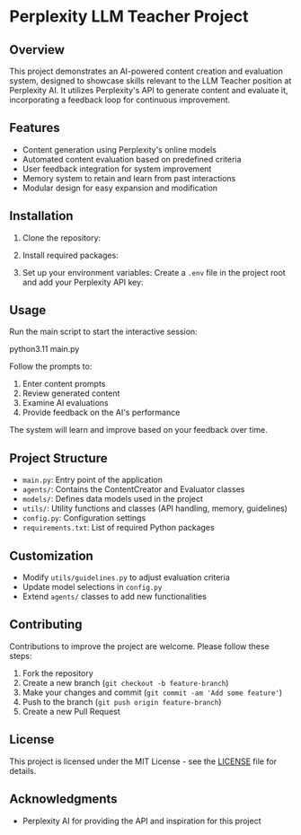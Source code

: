 # Perplexity LLM Teacher Project

## Overview

This project demonstrates an AI-powered content creation and evaluation system, designed to showcase skills relevant to the LLM Teacher position at Perplexity AI. It utilizes Perplexity's API to generate content and evaluate it, incorporating a feedback loop for continuous improvement.

## Features

- Content generation using Perplexity's online models
- Automated content evaluation based on predefined criteria
- User feedback integration for system improvement
- Memory system to retain and learn from past interactions
- Modular design for easy expansion and modification

## Installation

1. Clone the repository:

2. Install required packages:

3. Set up your environment variables:
Create a `.env` file in the project root and add your Perplexity API key:

## Usage

Run the main script to start the interactive session:

python3.11 main.py  

Follow the prompts to:
1. Enter content prompts
2. Review generated content
3. Examine AI evaluations
4. Provide feedback on the AI's performance

The system will learn and improve based on your feedback over time.

## Project Structure

- `main.py`: Entry point of the application
- `agents/`: Contains the ContentCreator and Evaluator classes
- `models/`: Defines data models used in the project
- `utils/`: Utility functions and classes (API handling, memory, guidelines)
- `config.py`: Configuration settings
- `requirements.txt`: List of required Python packages

## Customization

- Modify `utils/guidelines.py` to adjust evaluation criteria
- Update model selections in `config.py`
- Extend `agents/` classes to add new functionalities

## Contributing

Contributions to improve the project are welcome. Please follow these steps:

1. Fork the repository
2. Create a new branch (`git checkout -b feature-branch`)
3. Make your changes and commit (`git commit -am 'Add some feature'`)
4. Push to the branch (`git push origin feature-branch`)
5. Create a new Pull Request

## License

This project is licensed under the MIT License - see the [LICENSE](LICENSE) file for details.

## Acknowledgments

- Perplexity AI for providing the API and inspiration for this project
